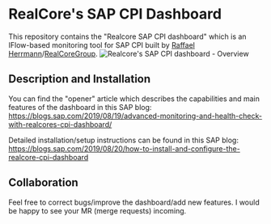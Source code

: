 # RealCore's SAP CPI Dashboard
This repository contains the "Realcore SAP CPI dashboard" which is an IFlow-based monitoring tool for SAP CPI built by [Raffael Herrmann](https://raffaelherrmann.de)/[RealCoreGroup](https://realcore.de).
![Realcore's SAP CPI dashboard - Overview](https://blogs.sap.com/wp-content/uploads/2019/08/Dashboard_Overview.png)

## Description and Installation
You can find the "opener" article which describes the capabilities and main features of the dashboard in this SAP blog:   https://blogs.sap.com/2019/08/19/advanced-monitoring-and-health-check-with-realcores-cpi-dashboard/

Detailed installation/setup instructions can be found in this SAP blog:  
https://blogs.sap.com/2019/08/20/how-to-install-and-configure-the-realcore-cpi-dashboard

## Collaboration
Feel free to correct bugs/improve the dashboard/add new features. I would be happy to see your MR (merge requests) incoming.
